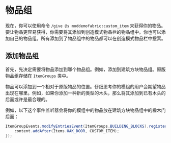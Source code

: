 # 物品组

现在，你可以使用命令 `/give @s moddemofabric:custom_item` 来获得你的物品。要让物品更容易获得，你需要将其添加到创造模式物品栏的物品组中。你也可以添加自己的物品组。所有添加到了物品组中的物品都可以在创造模式物品栏中搜索。

## 添加物品组
首先，先决定需要将物品添加到哪个物品组。例如，添加到建筑方块物品组。原版物品组存储在 `ItemGroups` 类中。

物品可以添加到一个相对于原版物品的位置。仔细思考你的模组的用户会期望物品出现在哪里。例如，如果你添加一种新的类型的木头，那么将其添加到已有木头的后面或许是最合理的。

例如，以下这个事件监听器会将你的模组中的物品放在建筑方块物品组中的橡木门后面：

```java
ItemGroupEvents.modifyEntriesEvent(ItemGroups.BUILDING_BLOCKS).register(content -> {
	content.addAfter(Items.OAK_DOOR, CUSTOM_ITEM);
});
```